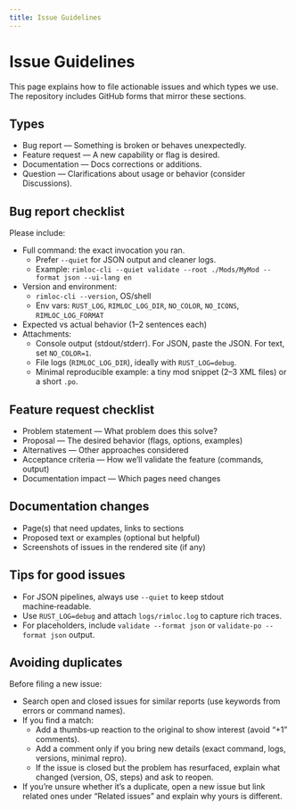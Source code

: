 ```yaml
---
title: Issue Guidelines
---
```


# Issue Guidelines

This page explains how to file actionable issues and which types we use. The repository includes GitHub forms that mirror these sections.

## Types

- Bug report — Something is broken or behaves unexpectedly.
- Feature request — A new capability or flag is desired.
- Documentation — Docs corrections or additions.
- Question — Clarifications about usage or behavior (consider Discussions).

## Bug report checklist

Please include:

- Full command: the exact invocation you ran.
  - Prefer `--quiet` for JSON output and cleaner logs.
  - Example: `rimloc-cli --quiet validate --root ./Mods/MyMod --format json --ui-lang en`
- Version and environment:
  - `rimloc-cli --version`, OS/shell
  - Env vars: `RUST_LOG`, `RIMLOC_LOG_DIR`, `NO_COLOR`, `NO_ICONS`, `RIMLOC_LOG_FORMAT`
- Expected vs actual behavior (1–2 sentences each)
- Attachments:
  - Console output (stdout/stderr). For JSON, paste the JSON. For text, set `NO_COLOR=1`.
  - File logs (`RIMLOC_LOG_DIR`), ideally with `RUST_LOG=debug`.
  - Minimal reproducible example: a tiny mod snippet (2–3 XML files) or a short `.po`.

## Feature request checklist

- Problem statement — What problem does this solve?
- Proposal — The desired behavior (flags, options, examples)
- Alternatives — Other approaches considered
- Acceptance criteria — How we’ll validate the feature (commands, output)
- Documentation impact — Which pages need changes

## Documentation changes

- Page(s) that need updates, links to sections
- Proposed text or examples (optional but helpful)
- Screenshots of issues in the rendered site (if any)

## Tips for good issues

- For JSON pipelines, always use `--quiet` to keep stdout machine‑readable.
- Use `RUST_LOG=debug` and attach `logs/rimloc.log` to capture rich traces.
- For placeholders, include `validate --format json` or `validate-po --format json` output.

## Avoiding duplicates

Before filing a new issue:

- Search open and closed issues for similar reports (use keywords from errors or command names).
- If you find a match:
  - Add a thumbs‑up reaction to the original to show interest (avoid “+1” comments).
  - Add a comment only if you bring new details (exact command, logs, versions, minimal repro).
  - If the issue is closed but the problem has resurfaced, explain what changed (version, OS, steps) and ask to reopen.
- If you’re unsure whether it’s a duplicate, open a new issue but link related ones under “Related issues” and explain why yours is different.
